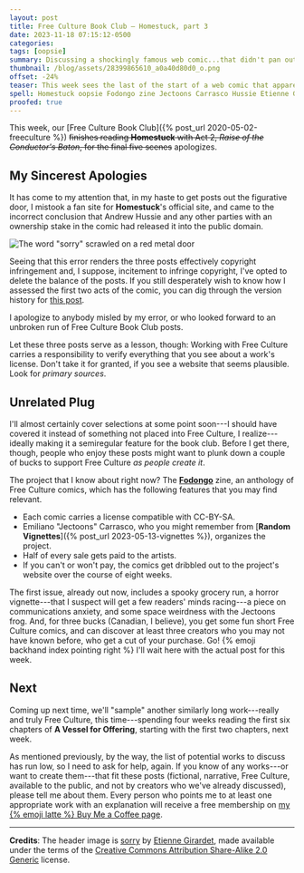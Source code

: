 ```yaml
---
layout: post
title: Free Culture Book Club — Homestuck, part 3
date: 2023-11-18 07:15:12-0500
categories:
tags: [oopsie]
summary: Discussing a shockingly famous web comic...that didn't pan out as Free Culture
thumbnail: /blog/assets/28399865610_a0a40d80d0_o.png
offset: -24%
teaser: This week sees the last of the start of a web comic that apparently already has millions of fans.
spell: Homestuck oopsie Fodongo zine Jectoons Carrasco Hussie Etienne Girardet
proofed: true
---
```


This week, our [Free Culture Book Club]({% post_url 2020-05-02-freeculture %}) ~~finishes reading **Homestuck** with Act 2, *Raise of the Conductor's Baton*, for the final five scenes~~ apologizes.

## My Sincerest Apologies

It has come to my attention that, in my haste to get posts out the figurative door, I mistook a fan site for **Homestuck**'s official site, and came to the incorrect conclusion that Andrew Hussie and any other parties with an ownership stake in the comic had released it into the public domain.

![The word "sorry" scrawled on a red metal door](/blog/assets/28399865610_a0a40d80d0_o.png "What the door said.")

Seeing that this error renders the three posts effectively copyright infringement and, I suppose, incitement to infringe copyright, I've opted to delete the balance of the posts.  If you still desperately wish to know how I assessed the first two acts of the comic, you can dig through the version history for [this post](https://github.com/jcolag/entropy-arbitrage/blob/main/2023-11-18-homestuck-3.md).

I apologize to anybody misled by my error, or who looked forward to an unbroken run of Free Culture Book Club posts.

Let these three posts serve as a lesson, though:  Working with Free Culture carries a responsibility to verify everything that you see about a work's license.  Don't take it for granted, if you see a website that seems plausible.  Look for *primary sources*.

## Unrelated Plug

I'll almost certainly cover selections at some point soon---I should have covered it instead of something not placed into Free Culture, I realize---ideally making it a semiregular feature for the book club.  Before I get there, though, people who enjoy these posts might want to plunk down a couple of bucks to support Free Culture *as people create it*.

The project that I know about right now?  The [**Fodongo**](https://fodongo.jectoons.net/) zine, an anthology of Free Culture comics, which has the following features that you may find relevant.

 * Each comic carries a license compatible with CC-BY-SA.
 * Emiliano "Jectoons" Carrasco, who you might remember from [**Random Vignettes**]({% post_url 2023-05-13-vignettes %}), organizes the project.
 * Half of every sale gets paid to the artists.
 * If you can't or won't pay, the comics get dribbled out to the project's website over the course of eight weeks.

The first issue, already out now, includes a spooky grocery run, a horror vignette---that I suspect will get a few readers' minds racing---a piece on communications anxiety, and some space weirdness with the Jectoons frog.  And, for three bucks (Canadian, I believe), you get some fun short Free Culture comics, and can discover at least three creators who you may not have known before, who get a cut of your purchase.  Go!  {% emoji backhand index pointing right %}  I'll wait here with the actual post for this week.

## Next

Coming up next time, we'll "sample" another similarly long work---really and truly Free Culture, this time---spending four weeks reading the first six chapters of **A Vessel for Offering**, starting with the first two chapters, next week.

As mentioned previously, by the way, the list of potential works to discuss has run low, so I need to ask for help, again.  If you know of any works---or want to create them---that fit these posts (fictional, narrative, Free Culture, available to the public, and not by creators who we've already discussed), please tell me about them.  Every person who points me to at least one appropriate work with an explanation will receive a free membership on [my {% emoji latte %} Buy Me a Coffee page](https://buymeacoffee.com/jcolag).

* * *

**Credits**:  The header image is [sorry](https://www.flickr.com/photos/pacifico/28399865610/) by [Etienne Girardet](https://www.flickr.com/photos/pacifico/), made available under the terms of the [Creative Commons Attribution Share-Alike 2.0 Generic](https://creativecommons.org/licenses/by-sa/2.0/) license.
